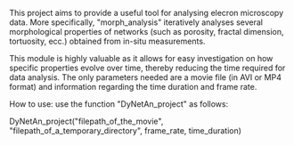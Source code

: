 This project aims to provide a useful tool for analysing elecron microscopy data. 
More specifically, "morph_analysis" iteratively analyses several morphological properties of networks (such as porosity, fractal dimension, tortuosity, ecc.) obtained from in-situ measurements.

This module is highly valuable as it allows for easy investigation on how specific properties evolve over time, thereby reducing the time required for data analysis. 
The only parameters needed are a movie file (in AVI or MP4 format) and information regarding the time duration and frame rate.

How to use:
use the function "DyNetAn_project" as follows:

DyNetAn_project("filepath_of_the_movie", "filepath_of_a_temporary_directory", frame_rate, time_duration)
